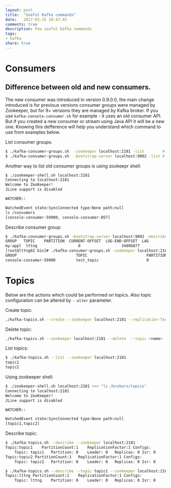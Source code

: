 ```yaml
---
layout: post
title:  "Useful Kafka commands"
date:   2017-03-15 10:47:45
comments: true
description: Few useful Kafka commands 
tags: 
- kafka
share: true
---
```


# Consumers

## Difference between old and new consumers. 
The new consumer was introduced in version 0.9.0.0, the main change introduced is for previous versions consumer groups were managed by Zookeeper, but for 9+ versions they are managed by Kafka broker. If you use `kafka-console-consumer.sh` for example - it uses an old consumer API. But if you created a new consumer or stream using Java API it will be a new one.  Knowing this defference will help you understand which command to use from examples below.

List consumer groups:

```bash
$ ./kafka-consumer-groups.sh  -zookeeper localhost:2181 -list        # Old consumers
$ ./kafka-consumer-groups.sh  -bootstrap-server localhost:9092 -list # New consumers
```
Another way to list old consumer groups is using zookeepr shell:

```bash
$ ./zookeeper-shell.sh localhost:2181
Connecting to localhost:2181
Welcome to ZooKeeper!
JLine support is disabled

WATCHER::

WatchedEvent state:SyncConnected type:None path:null
ls /consumers
[console-consumer-59900, console-consumer-857]
```

Describe consumer group:

```bash
$ ./kafka-consumer-groups.sh -bootstrap-server localhost:9092 -describe -group my-stream-processing-application
GROUP   TOPIC    PARTITION  CURRENT-OFFSET  LOG-END-OFFSET  LAG             OWNER
my-appl  lttng                  0                  34996877                  34996877            0                 owner
[root@lttng02 bin]# ./kafka-consumer-groups.sh -zookeeper localhost:2181 -describe -group console-consumer-59900
GROUP                          TOPIC                          PARTITION  CURRENT-OFFSET  LOG-END-OFFSET  LAG             OWNER
console-consumer-59900         test_topic                     0          169542          199264          29722           none
```

# Topics

Below are the actions which could be performed on topics. Also topic configuration can be altered by `--alter` parameter. 

Create topic:

```bash
./kafka-topics.sh --create --zookeeper localhost:2181 --replication-factor <> --partitions <> --topic <name>
```

Delete topic:

```bash
./kafka-topics.sh --zookeeper localhost:2181 --delete  --topic <name>
```

List topics:

```bash
$ ./kafka-topics.sh --list --zookeeper localhost:2181
topic1
topic2
```

Using zookeeper shell:

```bash
$ ./zookeeper-shell.sh localhost:2181 <<< "ls /brokers/topics"
Connecting to localhost:2181
Welcome to ZooKeeper!
JLine support is disabled

WATCHER::

WatchedEvent state:SyncConnected type:None path:null
[topic1,topic2]
```


Describe topic:

```bash
$ ./kafka-topics.sh --describe --zookeeper localhost:2181
Topic:topic1	PartitionCount:1	ReplicationFactor:1	Configs:
	Topic: topic1	Partition: 0	Leader: 0	Replicas: 0	Isr: 0
Topic:topic2 PartitionCount:1	ReplicationFactor:1	Configs:
	Topic: topic2	Partition: 0	Leader: 0	Replicas: 0	Isr: 0

$ ./kafka-topics.sh --describe --topic topic1 --zookeeper localhost:2181
Topic:lttng	PartitionCount:1	ReplicationFactor:1	Configs:
	Topic: lttng	Partition: 0	Leader: 0	Replicas: 0	Isr: 0
```